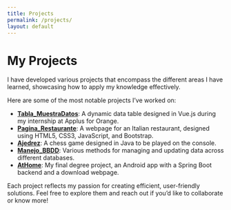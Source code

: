 ```yaml
---
title: Projects
permalink: /projects/
layout: default
---
```


# My Projects

I have developed various projects that encompass the different areas I have learned, showcasing how to apply my knowledge effectively.

Here are some of the most notable projects I’ve worked on:

- **[Tabla_MuestraDatos](https://github.com/CarlosHernandezCR/Tabla_MuestraDatos)**: A dynamic data table designed in Vue.js during my internship at Applus for Orange.
- **[Pagina_Restaurante](https://github.com/CarlosHernandezCR/Pagina_Restaurante)**: A webpage for an Italian restaurant, designed using HTML5, CSS3, JavaScript, and Bootstrap.
- **[Ajedrez](https://github.com/CarlosHernandezCR/Ajedrez)**: A chess game designed in Java to be played on the console.
- **[Manejo_BBDD](https://github.com/CarlosHernandezCR/Manejo_BBDD)**: Various methods for managing and updating data across different databases.
- **[AtHome](https://github.com/CarlosHernandezCR/AtHomeTFG)**: My final degree project, an Android app with a Spring Boot backend and a download webpage.

Each project reflects my passion for creating efficient, user-friendly solutions. Feel free to explore them and reach out if you’d like to collaborate or know more!
